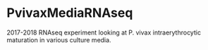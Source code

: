 # PvivaxMediaRNAseq
2017-2018 RNAseq experiment looking at P. vivax intraerythrocytic maturation in various culture media. 
